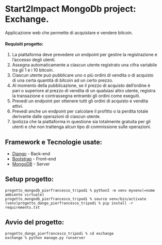 # Start2Impact MongoDb project: Exchange.
Applicazione web che permette di acquistare e vendere bitcoin. 

#### Requisiti progetto:
1) La piattaforma deve prevedere un endpoint per gestire la registrazione e l’accesso degli utenti.
2) Assegna automaticamente a ciascun utente registrato una cifra variabile tra gli 1 e i 10 bitcoin.
3) Ciascun utente può pubblicare uno o più ordini di vendita o di acquisto di una certa quantità di bitcoin ad un certo prezzo.
4) Al momento della pubblicazione, se il prezzo di acquisto dell’ordine è pari o superiore al prezzo di vendita di un qualsiasi altro utente, registra la transazione e contrassegna entrambi gli ordini come eseguiti.
5) Prevedi un endpoint per ottenere tutti gli ordini di acquisto e vendita attivi.
6) Prevedi anche un endpoint per calcolare il profitto o la perdita totale derivante dalle operazioni di ciascun utente.
7) Ipotizza che la piattaforma in questione sia totalmente gratuita per gli utenti e che non trattenga alcun tipo di commissione sulle operazioni.

## Framework e Tecnologie usate:
- [Django](https://docs.djangoproject.com/it/4.0/) - Back-end
- [Bootstrap](https://getbootstrap.com/docs/5.1/getting-started/introduction/) - Front-end
- [MongoDB](https://www.mongodb.com) - Server

## Setup progetto:
```
progetto_mongodb_pierfrancesco_tripodi % python3 -m venv myvenv(=nome ambiente virtuale)
progetto_mongodb_pierfrancesco_tripodi % source venv/bin/activate
(venv)progetto_dango_pierfrancesco_tripodi % pip install -r requirements.txt
```

## Avvio del progetto: 
```
progetto_dango_pierfrancesco_tripodi % cd exchange
exchange % python manage.py runserver
```
